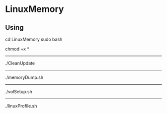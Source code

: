 # LinuxMemory


Using
--------------
cd LinuxMemory
sudo bash

chmod +x *

---------------

./CleanUpdate

--------------

./memoryDump.sh

--------------

./volSetup.sh

---------------

./linuxProfile.sh
